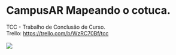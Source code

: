 # CampusAR Mapeando o cotuca.
TCC - Trabalho de Conclusão de Curso.<br>
Trello: https://trello.com/b/WzRC70Bf/tcc<br><br>
![](https://img.freepik.com/vetores-premium/predio-da-escola-de-pixel-art-de-8-bits_317396-1736.jpg?w=360)
